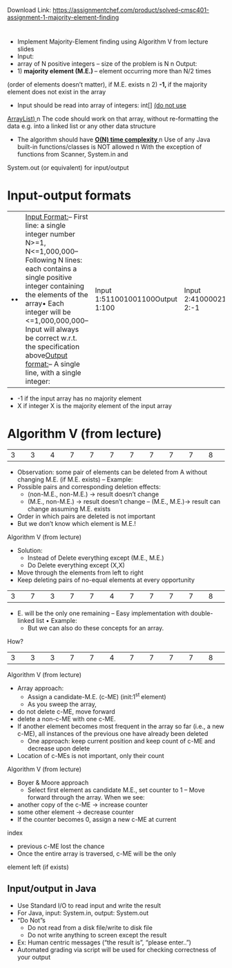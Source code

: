 Download Link: https://assignmentchef.com/product/solved-cmsc401-assignment-1-majority-element-finding
<br>
<h1></h1>

<ul>

 <li>Implement Majority-Element finding using Algorithm V from lecture slides</li>

 <li>Input:</li>

 <li>array of N positive integers – size of the problem is N n Output:</li>

 <li>1) <strong>majority element (M.E.) </strong>– element occurring more than N/2 times</li>

</ul>

(order of elements doesn’t matter), if M.E. exists n 2) <strong>-1, </strong>if the majority element does not exist in the array

<ul>

 <li>Input should be read into array of integers: int[] <u>(do not use</u></li>

</ul>

<u>ArrayList) </u>n The code should work on that array, without re-formatting the data e.g. into a linked list or any other data structure

<ul>

 <li>The algorithm should have <strong><u>O(N) time complexity </u></strong>n Use of any Java built-in functions/classes is NOT allowed n With the exception of functions from Scanner, System.in and</li>

</ul>

System.out (or equivalent) for input/output

<h1>Input-output formats</h1>

<table width="946">

 <tbody>

  <tr>

   <td width="38">••</td>

   <td width="618"><u>Input Format:</u>–     First line: a single integer number N&gt;=1, N&lt;=1,000,000–     Following N lines: each contains a single positive integer containing the elements of the array• Each integer will be &lt;=1,000,000,000–     Input will always be correct w.r.t. the specification above<u>Output format:</u>–     A single line, with a single integer:</td>

   <td width="166">Input 1:511001001100Output 1:100</td>

   <td width="123">Input 2:4100002100003Output 2:-1</td>

  </tr>

 </tbody>

</table>

<ul>

 <li>-1 if the input array has no majority element</li>

 <li>X if integer X is the majority element of the input array</li>

</ul>

<h1>Algorithm V (from lecture)</h1>

<table width="464">

 <tbody>

  <tr>

   <td width="42">3</td>

   <td width="42">3</td>

   <td width="42">4</td>

   <td width="42">7</td>

   <td width="43">7</td>

   <td width="43">7</td>

   <td width="42">7</td>

   <td width="42">7</td>

   <td width="42">7</td>

   <td width="42">7</td>

   <td width="42">8</td>

  </tr>

 </tbody>

</table>

<ul>

 <li>Observation: some pair of elements can be deleted from A without changing M.E. (if M.E. exists) – Example:</li>

 <li>Possible pairs and corresponding deletion effects:

  <ul>

   <li>(non-M.E., non-M.E.) -&gt; result doesn’t change</li>

   <li>(M.E., non-M.E.) -&gt; result doesn’t change – (M.E., M.E.)-&gt; result can change assuming M.E. exists</li>

  </ul></li>

 <li>Order in which pairs are deleted is not important</li>

 <li>But we don’t know which element is M.E.!</li>

</ul>

Algorithm V (from lecture)

<ul>

 <li>Solution:

  <ul>

   <li>Instead of Delete everything except (M.E., M.E.)</li>

   <li>Do Delete everything except (X,X)</li>

  </ul></li>

 <li>Move through the elements from left to right</li>

 <li>Keep deleting pairs of no-equal elements at every opportunity</li>

</ul>

<table width="464">

 <tbody>

  <tr>

   <td width="42">3</td>

   <td width="42">7</td>

   <td width="42">3</td>

   <td width="42">7</td>

   <td width="43">7</td>

   <td width="43">4</td>

   <td width="42">7</td>

   <td width="42">7</td>

   <td width="42">7</td>

   <td width="42">7</td>

   <td width="42">8</td>

  </tr>

 </tbody>

</table>

<ul>

 <li>E. will be the only one remaining – Easy implementation with double-linked list • Example:

  <ul>

   <li>But we can also do these concepts for an array.</li>

  </ul></li>

</ul>

How?

<table width="464">

 <tbody>

  <tr>

   <td width="42">3</td>

   <td width="42">3</td>

   <td width="42">3</td>

   <td width="42">7</td>

   <td width="43">7</td>

   <td width="43">4</td>

   <td width="42">7</td>

   <td width="42">7</td>

   <td width="42">7</td>

   <td width="42">7</td>

   <td width="42">8</td>

  </tr>

 </tbody>

</table>

Algorithm V (from lecture)

<ul>

 <li>Array approach:

  <ul>

   <li>Assign a candidate-M.E. (c-ME) (init:1<sup>st </sup>element)</li>

   <li>As you sweep the array,</li>

  </ul></li>

 <li>do not delete c-ME, move forward</li>

 <li>delete a non-c-ME with one c-ME.</li>

 <li>If another element becomes most frequent in the array so far (i.e., a new c-ME), all instances of the previous one have already been deleted

  <ul>

   <li>One approach: keep current position and keep count of c-ME and decrease upon delete</li>

  </ul></li>

 <li>Location of c-MEs is not important, only their count</li>

</ul>

Algorithm V (from lecture)

<ul>

 <li>Boyer &amp; Moore approach

  <ul>

   <li>Select first element as candidate M.E., set counter to 1 – Move forward through the array. When we see:</li>

  </ul></li>

 <li>another copy of the c-ME -&gt; increase counter</li>

 <li>some other element -&gt; decrease counter</li>

 <li>If the counter becomes 0, assign a new c-ME at current</li>

</ul>

index

<ul>

 <li>previous c-ME lost the chance</li>

 <li>Once the entire array is traversed, c-ME will be the only</li>

</ul>

element left (if exists)

<h2>Input/output in Java</h2>

<ul>

 <li>Use Standard I/O to read input and write the result</li>

 <li>For Java, input: System.in, output: System.out</li>

 <li>“Do Not”s

  <ul>

   <li>Do not read from a disk file/write to disk file</li>

   <li>Do not write anything to screen except the result</li>

  </ul></li>

 <li>Ex: Human centric messages (“the result is”, “please enter..”)</li>

 <li>Automated grading via script will be used for checking correctness of your output</li>

</ul>
